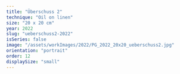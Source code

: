 ```yaml
---
title: "Überschuss 2"
technique: "Oil on linen"
size: "20 x 20 cm"
year: 2022
slug: "ueberschuss2-2022"
isSeries: false
image: "/assets/workImages/2022/PG_2022_20x20_ueberschuss2.jpg"
orientation: "portrait"
order: 12
displaySize: "small"
---
```

